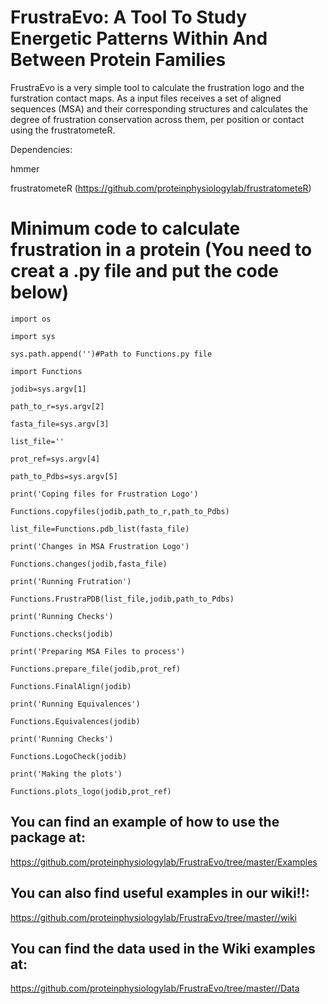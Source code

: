 # FrustraEvo: A Tool To Study Energetic Patterns Within And Between Protein Families

FrustraEvo is a very simple tool to calculate the frustration logo and the furstration contact maps. As a input files receives a set of aligned sequences (MSA) and their corresponding structures and calculates the degree of frustration conservation across them, per position or contact using the frustratometeR.

Dependencies:

hmmer

frustratometeR (https://github.com/proteinphysiologylab/frustratometeR)

# Minimum code to calculate frustration in a protein (You need to creat a .py file and put the code below)

`import os`

`import sys`

`sys.path.append('')#Path to Functions.py file`

`import Functions`

`jodib=sys.argv[1]`

`path_to_r=sys.argv[2]`

`fasta_file=sys.argv[3]`

`list_file=''`

`prot_ref=sys.argv[4]`

`path_to_Pdbs=sys.argv[5]`

`print('Coping files for Frustration Logo')`

`Functions.copyfiles(jodib,path_to_r,path_to_Pdbs)`

`list_file=Functions.pdb_list(fasta_file)`

`print('Changes in MSA Frustration Logo')`

`Functions.changes(jodib,fasta_file)`

`print('Running Frutration')`

`Functions.FrustraPDB(list_file,jodib,path_to_Pdbs)`

`print('Running Checks')`

`Functions.checks(jodib)`

`print('Preparing MSA Files to process')`

`Functions.prepare_file(jodib,prot_ref)`

`Functions.FinalAlign(jodib)`

`print('Running Equivalences')`

`Functions.Equivalences(jodib)`

`print('Running Checks')`

`Functions.LogoCheck(jodib)`

`print('Making the plots')`

`Functions.plots_logo(jodib,prot_ref)`

## **You can find an example of how to use the package at:**

https://github.com/proteinphysiologylab/FrustraEvo/tree/master/Examples

## **You can also find useful examples in our wiki!!:**

https://github.com/proteinphysiologylab/FrustraEvo/tree/master//wiki

## **You can find the data used in the Wiki examples at:**

https://github.com/proteinphysiologylab/FrustraEvo/tree/master//Data
